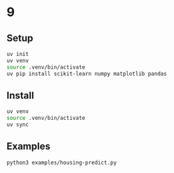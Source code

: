# 9

## Setup

```sh
uv init
uv venv
source .venv/bin/activate
uv pip install scikit-learn numpy matplotlib pandas
```

## Install

```sh
uv venv
source .venv/bin/activate
uv sync
```

## Examples

```sh
python3 examples/housing-predict.py
```